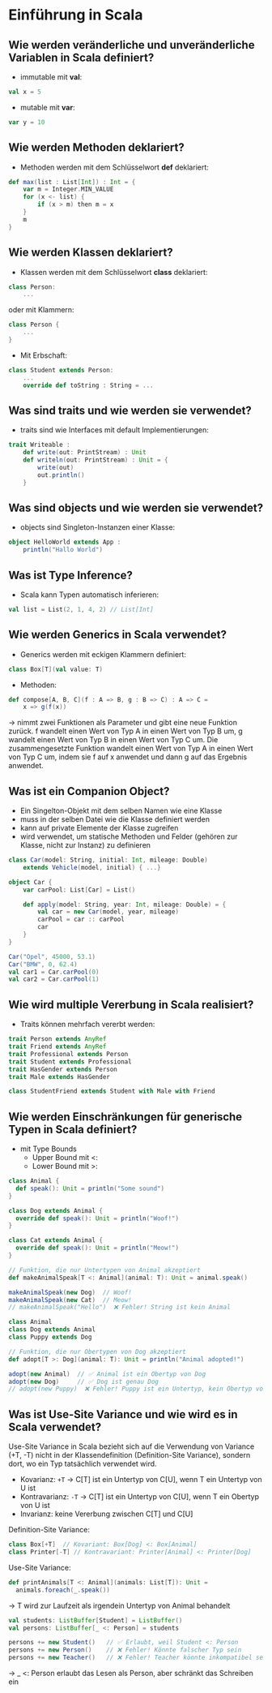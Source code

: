 # Einführung in Scala

## Wie werden veränderliche und unveränderliche Variablen in Scala definiert?
- immutable mit **val**:
```scala	
val x = 5
```
- mutable mit **var**:
```scala
var y = 10
```

## Wie werden Methoden deklariert?
- Methoden werden mit dem Schlüsselwort **def** deklariert:
```scala
def max(list : List[Int]) : Int = {
    var m = Integer.MIN_VALUE
    for (x <- list) {
        if (x > m) then m = x
    }
    m
}
```

## Wie werden Klassen deklariert?
- Klassen werden mit dem Schlüsselwort **class** deklariert:
```scala
class Person:
    ...
```
oder mit Klammern:
```scala
class Person {
    ...
}
```

- Mit Erbschaft:
```scala
class Student extends Person:
    ...
    override def toString : String = ...
```

## Was sind traits und wie werden sie verwendet?
- traits sind wie Interfaces mit default Implementierungen:
```scala
trait Writeable :
    def write(out: PrintStream) : Unit
    def writeln(out: PrintStream) : Unit = {
        write(out)
        out.println()
    }
```

## Was sind objects und wie werden sie verwendet?
- objects sind Singleton-Instanzen einer Klasse:
```scala
object HelloWorld extends App :
    println("Hallo World")
```

## Was ist Type Inference?
- Scala kann Typen automatisch inferieren:
```scala
val list = List(2, 1, 4, 2) // List[Int]
```

## Wie werden Generics in Scala verwendet?
- Generics werden mit eckigen Klammern definiert:
```scala
class Box[T](val value: T)
```
- Methoden: 
```scala
def compose[A, B, C](f : A => B, g : B => C) : A => C =
    x => g(f(x))
```
-> nimmt zwei Funktionen als Parameter und gibt eine neue Funktion zurück. f wandelt einen Wert von Typ A in einen Wert von Typ B um, g wandelt einen Wert von Typ B in einen Wert von Typ C um. Die zusammengesetzte Funktion wandelt einen Wert von Typ A in einen Wert von Typ C um, indem sie f auf x anwendet und dann g auf das Ergebnis anwendet.

## Was ist ein Companion Object?
- Ein Singelton-Objekt mit dem selben Namen wie eine Klasse
- muss in der selben Datei wie die Klasse definiert werden
- kann auf private Elemente der Klasse zugreifen
- wird verwendet, um statische Methoden und Felder (gehören zur Klasse, nicht zur Instanz) zu definieren
```scala
class Car(model: String, initial: Int, mileage: Double)
    extends Vehicle(model, initial) { ...}

object Car {
    var carPool: List[Car] = List()

    def apply(model: String, year: Int, mileage: Double) = {
        val car = new Car(model, year, mileage)
        carPool = car :: carPool
        car
    }
}
```
```scala
Car("Opel", 45000, 53.1)
Car("BMW", 0, 62.4)
val car1 = Car.carPool(0)
val car2 = Car.carPool(1)
```

## Wie wird multiple Vererbung in Scala realisiert?
- Traits können mehrfach vererbt werden:
```scala
trait Person extends AnyRef
trait Friend extends AnyRef
trait Professional extends Person
trait Student extends Professional
trait HasGender extends Person
trait Male extends HasGender

class StudentFriend extends Student with Male with Friend
```

## Wie werden Einschränkungen für generische Typen in Scala definiert?
- mit Type Bounds
    - Upper Bound mit <:
    - Lower Bound mit >:
```scala
class Animal {
  def speak(): Unit = println("Some sound")
}

class Dog extends Animal {
  override def speak(): Unit = println("Woof!")
}

class Cat extends Animal {
  override def speak(): Unit = println("Meow!")
}

// Funktion, die nur Untertypen von Animal akzeptiert
def makeAnimalSpeak[T <: Animal](animal: T): Unit = animal.speak()

makeAnimalSpeak(new Dog)  // Woof!
makeAnimalSpeak(new Cat)  // Meow!
// makeAnimalSpeak("Hello")  ❌ Fehler! String ist kein Animal
```

```scala
class Animal
class Dog extends Animal
class Puppy extends Dog

// Funktion, die nur Obertypen von Dog akzeptiert
def adopt[T >: Dog](animal: T): Unit = println("Animal adopted!")

adopt(new Animal)  // ✅ Animal ist ein Obertyp von Dog
adopt(new Dog)     // ✅ Dog ist genau Dog
// adopt(new Puppy)  ❌ Fehler! Puppy ist ein Untertyp, kein Obertyp von Dog
```

## Was ist Use-Site Variance und wie wird es in Scala verwendet?
Use-Site Variance in Scala bezieht sich auf die Verwendung von Variance (+T, -T) nicht in der Klassendefinition (Definition-Site Variance), sondern dort, wo ein Typ tatsächlich verwendet wird.
- Kovarianz: `+T` -> C[T] ist ein Untertyp von C[U], wenn T ein Untertyp von U ist
- Kontravarianz: `-T` -> C[T] ist ein Untertyp von C[U], wenn T ein Obertyp von U ist
- Invarianz: keine Vererbung zwischen C[T] und C[U]

Definition-Site Variance:
```scala
class Box[+T]  // Kovariant: Box[Dog] <: Box[Animal]
class Printer[-T] // Kontravariant: Printer[Animal] <: Printer[Dog]
```

Use-Site Variance:
```scala	
def printAnimals[T <: Animal](animals: List[T]): Unit =
  animals.foreach(_.speak())
```
-> T wird zur Laufzeit als irgendein Untertyp von Animal behandelt

```scala 
val students: ListBuffer[Student] = ListBuffer()
val persons: ListBuffer[_ <: Person] = students

persons += new Student()   // ✅ Erlaubt, weil Student <: Person
persons += new Person()    // ❌ Fehler! Könnte falscher Typ sein
persons += new Teacher()   // ❌ Fehler! Teacher könnte inkompatibel sein
```
-> _ <: Person erlaubt das Lesen als Person, aber schränkt das Schreiben ein